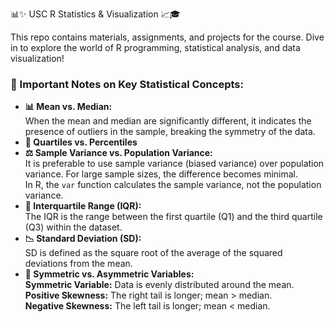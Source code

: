 📊✨ USC R Statistics & Visualization 📈🎓

<p>This repo contains materials, assignments, and projects for the course. Dive in to explore the world of R programming, statistical analysis, and data visualization!</p>

<h3>📝 Important Notes on Key Statistical Concepts:</h3>

<ul>
  <li><strong>📊 Mean vs. Median:</strong><br>
      When the mean and median are significantly different, it indicates the presence of outliers in the sample, breaking the symmetry of the data.
  </li>
  <li><strong>📏 Quartiles vs. Percentiles</strong><br>
  </li>
  <li><strong>⚖️ Sample Variance vs. Population Variance:</strong><br>
      It is preferable to use sample variance (biased variance) over population variance. For large sample sizes, the difference becomes minimal.<br>
      In R, the <code>var</code> function calculates the sample variance, not the population variance.
  </li>
  <li><strong>📐 Interquartile Range (IQR):</strong><br>
      The IQR is the range between the first quartile (Q1) and the third quartile (Q3) within the dataset.
  </li>
  <li><strong>📉 Standard Deviation (SD):</strong><br>
      SD is defined as the square root of the average of the squared deviations from the mean.
  </li>
  <li><strong>🔄 Symmetric vs. Asymmetric Variables:</strong><br>
      <strong>Symmetric Variable:</strong> Data is evenly distributed around the mean.<br>
      <strong>Positive Skewness:</strong> The right tail is longer; mean > median.<br>
      <strong>Negative Skewness:</strong> The left tail is longer; mean < median.
  </li>
</ul>
